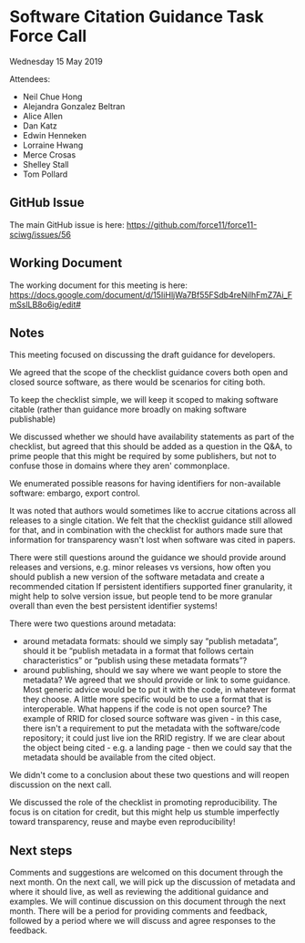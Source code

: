 # Software Citation Guidance Task Force Call
Wednesday 15 May 2019

Attendees:
- Neil Chue Hong
- Alejandra Gonzalez Beltran
- Alice Allen
- Dan Katz
- Edwin Henneken
- Lorraine Hwang
- Merce Crosas
- Shelley Stall
- Tom Pollard

## GitHub Issue

The main GitHub issue is here: https://github.com/force11/force11-sciwg/issues/56

## Working Document

The working document for this meeting is here: https://docs.google.com/document/d/15IiHljWa7Bf55FSdb4reNiIhFmZ7Ai_FmSslLB8o6ig/edit#

## Notes

This meeting focused on discussing the draft guidance for developers.

We agreed that the scope of the checklist guidance covers both open and closed source software, as there would be scenarios for citing both.

To keep the checklist simple, we will keep it scoped to making software citable (rather than guidance more broadly on making software publishable) 

We discussed whether we should have availability statements as part of the checklist, but agreed that this should be added as a question in the Q&A, to prime people that this might be required by some publishers, but not to confuse those in domains where they aren' commonplace. 

We enumerated possible reasons for having identifiers for non-available software: embargo, export control.

It was noted that authors would sometimes like to accrue citations across all releases to a single citation. We felt that the checklist guidance still allowed for that, and in combination with the checklist for authors made sure that information for transparency wasn't lost when software was cited in papers.

There were still questions around the guidance we should provide around releases and versions, e.g. minor releases vs versions, how often you should publish a new version of the software metadata and create a recommended citation
If persistent identifiers supported finer granularity, it might help to solve version issue, but people tend to be more granular overall than even the best persistent identifier systems!

There were two questions around metadata:
- around metadata formats: should we simply say “publish metadata”, should it be “publish metadata in a format that follows certain characteristics” or “publish using these metadata formats”?
- around publishing, should we say where we want people to store the metadata?
We agreed that we should provide or link to some guidance.
Most generic advice would be to put it with the code, in whatever format they choose.
A little more specific would be to use a format that is interoperable.
What happens if the code is not open source?
The example of RRID for closed source software was given - in this case, there isn't a requirement to put the metadata with the software/code repository; it could just live ion the RRID registry.
If we are clear about the object being cited - e.g. a landing page - then we could say that the metadata should be available from the cited object.

We didn't come to a conclusion about these two questions and will reopen discussion on the next call.

We discussed the role of the checklist in promoting reproducibility. The focus is on citation for credit, but this might help us stumble imperfectly toward transparency, reuse and maybe even reproducibility!


## Next steps
Comments and suggestions are welcomed on this document through the next month.
On the next call, we will pick up the discussion of metadata and where it should live, as well as reviewing the additional guidance and examples.
We will continue discussion on this document through the next month. There will be a period for providing comments and feedback, followed by a period where we will discuss and agree responses to the feedback.
